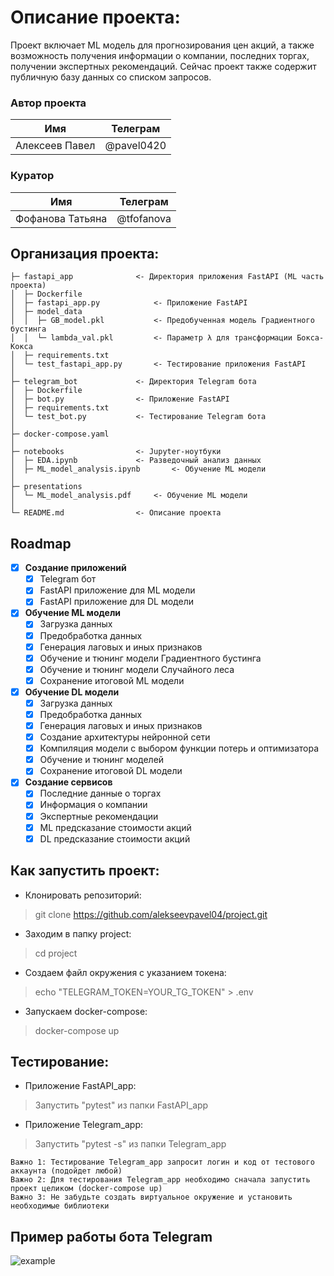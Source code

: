 # Описание проекта: 
Проект включает ML модель для прогнозирования цен акций, а также возможность получения информации о компании, последних торгах, получении экспертных рекомендаций. Сейчас проект также содержит публичную базу данных со списком запросов.



### Автор проекта

| Имя | Телеграм | 
|----------|----------|
| Алексеев Павел | @pavel0420 |

### Куратор

| Имя | Телеграм | 
|----------|----------|
| Фофанова Татьяна | @tfofanova |


## Организация проекта: 
	├─ fastapi_app 				<- Директория приложения FastAPI (ML часть проекта)
	│  ├─ Dockerfile
	│  ├─ fastapi_app.py			<- Приложение FastAPI
	│  ├─ model_data
	│  │  ├─ GB_model.pkl			<- Предобученная модель Градиентного бустинга
	│  │  └─ lambda_val.pkl			<- Параметр λ для трансформации Бокса-Кокса
	│  ├─ requirements.txt
	│  └─ test_fastapi_app.py  		<- Тестирование приложения FastAPI
	│
	├─ telegram_bot				<- Директория Telegram бота
	│  ├─ Dockerfile
	│  ├─ bot.py				<- Приложение FastAPI
	│  ├─ requirements.txt
	│  └─ test_bot.py			<- Тестирование Telegram бота
	│
	├─ docker-compose.yaml
	│
	├─ notebooks				<- Jupyter-ноутбуки
	│  ├─ EDA.ipynb				<- Разведочный анализ данных
	│  ├─ ML_model_analysis.ipynb		<- Обучение ML модели
	│
	├─ presentations
	│  └─ ML_model_analysis.pdf		<- Обучение ML модели
	│
	└─ README.md				<- Описание проекта

## Roadmap

- [x] **Создание приложений**
  - [x] Telegram бот
  - [x] FastAPI приложение для ML модели
  - [x] FastAPI приложение для DL модели

- [x] **Обучение ML модели**
  - [x] Загрузка данных
  - [x] Предобработка данных
  - [x] Генерация лаговых и иных признаков
  - [x] Обучение и тюнинг модели Градиентного бустинга
  - [x] Обучение и тюнинг модели Случайного леса
  - [x] Сохранение итоговой ML модели

- [x] **Обучение DL модели**
  - [x] Загрузка данных
  - [x] Предобработка данных
  - [x] Генерация лаговых и иных признаков
  - [x] Создание архитектуры нейронной сети
  - [x] Компиляция модели с выбором функции потерь и оптимизатора
  - [x] Обучение и тюнинг моделей
  - [x] Сохранение итоговой DL модели

- [x] **Создание сервисов**
  - [x] Последние данные о торгах
  - [x] Информация о компании
  - [x] Экспертные рекомендации
  - [x] ML предсказание стоимости акций
  - [x] DL предсказание стоимости акций

## Как запустить проект: 

- Клонировать репозиторий:
> git clone https://github.com/alekseevpavel04/project.git
- Заходим в папку project:
> cd project
- Создаем файл окружения с указанием токена:
> echo "TELEGRAM_TOKEN=YOUR_TG_TOKEN" > .env
- Запускаем docker-compose:
> docker-compose up

## Тестирование: 
- Приложение FastAPI_app:
> Запустить "pytest" из папки FastAPI_app
- Приложение Telegram_app:
> Запустить "pytest -s" из папки Telegram_app

	Важно 1: Тестирование Telegram_app запросит логин и код от тестового аккаунта (подойдет любой)
 	Важно 2: Для тестирования Telegram_app необходимо сначала запустить проект целиком (docker-compose up)
	Важно 3: Не забудьте создать виртуальное окружение и установить необходимые библиотеки

## Пример работы бота Telegram
![example](https://github.com/alekseevpavel04/project/assets/48567496/62c323da-90a8-41ca-8704-83787ac4557f)
